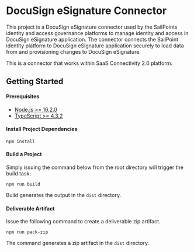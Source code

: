 # DocuSign eSignature Connector
This project is a DocuSign eSignature connector used by the SailPoints identity and access governance platforms to manage identity and access
in DocuSign eSignature application. The connector connects the SailPoint identity platform to DocuSign eSignature application securely to load
data from and provisioning changes to DocuSign eSignature.

This is a connector that works within SaaS Connectivity 2.0 platform.
## Getting Started

#### Prerequisites
- [Node.js >= 16.2.0](https://nodejs.org/en/download/releases/)
- [TypeScript >= 4.3.2](https://www.typescriptlang.org/download)

#### Install Project Dependencies

```
npm install
```

#### Build a Project

Simply issuing the command below from the root directory will trigger the build task:

```
npm run build
```

Build generates the output in the `dist` directory.

#### Deliverable Artifact

Issue the following command to create a deliverable zip artifact.

```
npm run pack-zip
```

The command generates a zip artifact in the `dist` directory.

